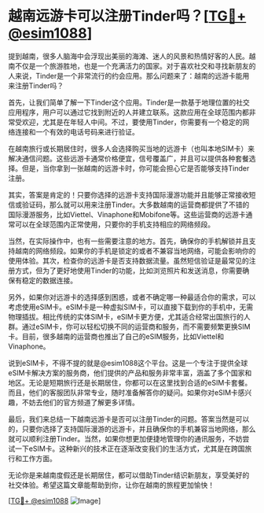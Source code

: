 # 越南远游卡可以注册Tinder吗？[[TG💪+ @esim1088](https://t.me/s/esim1088)]

提到越南，很多人脑海中会浮现出美丽的海滩、迷人的风景和热情好客的人民。越南不仅是一个旅游胜地，也是一个充满活力的国家。对于喜欢社交和寻找新朋友的人来说，Tinder是一个非常流行的约会应用。那么问题来了：越南的远游卡能用来注册Tinder吗？

首先，让我们简单了解一下Tinder这个应用。Tinder是一款基于地理位置的社交应用程序，用户可以通过它找到附近的人并建立联系。这款应用在全球范围内都非常受欢迎，尤其是在年轻人中间。不过，要使用Tinder，你需要有一个稳定的网络连接和一个有效的电话号码来进行验证。

在越南旅行或长期居住时，很多人会选择购买当地的远游卡（也叫本地SIM卡）来解决通信问题。这些远游卡通常价格便宜，信号覆盖广，并且可以提供各种套餐选择。但是，当你拿到一张越南的远游卡时，你可能会担心它是否能够支持Tinder注册。

其实，答案是肯定的！只要你选择的远游卡支持国际漫游功能并且能够正常接收短信或验证码，那么就可以用来注册Tinder。大多数越南的运营商都提供了不错的国际漫游服务，比如Viettel、Vinaphone和Mobifone等。这些运营商的远游卡通常可以在全球范围内正常使用，只要你的手机支持相应的网络频段。

当然，在实际操作中，也有一些需要注意的地方。首先，确保你的手机解锁并且支持越南的网络频段。如果你的手机是锁定的或者不兼容当地网络，可能会影响你的使用体验。其次，检查你的远游卡是否支持数据流量。虽然短信验证是最常见的注册方式，但为了更好地使用Tinder的功能，比如浏览照片和发送消息，你需要确保有稳定的数据连接。

另外，如果你对远游卡的选择感到困惑，或者不确定哪一种最适合你的需求，可以考虑使用eSIM卡。eSIM卡是一种虚拟SIM卡，可以直接下载到你的手机中，无需物理插拔。相比传统的实体SIM卡，eSIM卡更方便，尤其适合经常出国旅行的人群。通过eSIM卡，你可以轻松切换不同的运营商和服务，而不需要频繁更换SIM卡。目前，很多越南的运营商也推出了自己的eSIM服务，比如Viettel和Vinaphone。

说到eSIM卡，不得不提的就是@esim1088这个平台。这是一个专注于提供全球eSIM卡解决方案的服务商，他们提供的产品和服务非常丰富，涵盖了多个国家和地区。无论是短期旅行还是长期居住，你都可以在这里找到合适的eSIM卡套餐。而且，他们的客服团队非常专业，随时准备解答你的疑问。如果你对eSIM卡感兴趣，不妨去他们的官方频道了解更多详情。

最后，我们来总结一下越南远游卡是否可以注册Tinder的问题。答案当然是可以的，只要你选择了支持国际漫游的远游卡，并且确保你的手机兼容当地网络，那么就可以顺利注册Tinder。当然，如果你想更加便捷地管理你的通讯服务，不妨尝试一下eSIM卡。这种新兴的技术正在逐渐改变我们的生活方式，尤其是在跨国旅行和工作方面。

无论你是来越南度假还是长期居住，都可以借助Tinder结识新朋友，享受美好的社交体验。希望这篇文章能帮助到你，让你在越南的旅程更加愉快！

[[TG💪+ @esim1088](https://t.me/s/esim1088) ![Image](https://i.postimg.cc/4NQfJmqS/Snipaste-2025-05-13-00-14-12.png)]